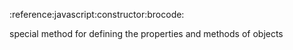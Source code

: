 :reference:javascript:constructor:brocode:

special method for defining the properties and methods of objects
